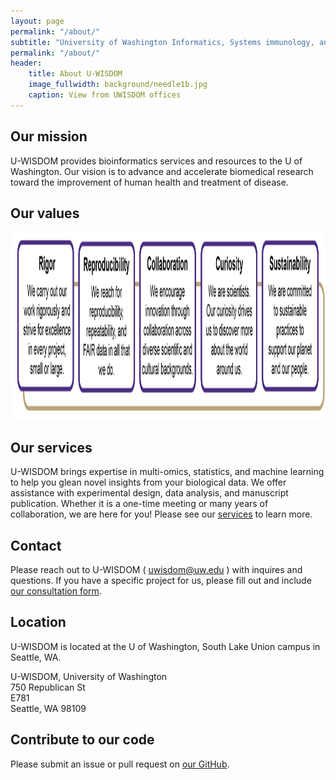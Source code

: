 ```yaml
---
layout: page
permalink: "/about/"
subtitle: "University of Washington Informatics, Systems immunology, and Data Omics in Medicine"
permalink: "/about/"
header:
    title: About U-WISDOM
    image_fullwidth: background/needle1b.jpg
    caption: View from UWISDOM offices
---
```


## Our mission

U-WISDOM provides bioinformatics services and resources to the U of Washington. Our vision is to advance and accelerate biomedical research toward the improvement of human health and treatment of disease.

## Our values

<img height="300px" class="center-block" src="https://github.com/U-WISDOM/u-wisdom.github.io/blob/gh-pages/images/values.png?raw=true">

## Our services

U-WISDOM brings expertise in multi-omics, statistics, and machine learning to help you glean novel insights from your biological data. We offer assistance with experimental design, data analysis, and manuscript publication. Whether it is a one-time meeting or many years of collaboration, we are here for you! Please see our <a href="/services">services</a> to learn more.

## Contact

Please reach out to U-WISDOM ( uwisdom@uw.edu ) with inquires and questions. If you have a specific project for us, please fill out and include <a href="/forms/UWISDOM_consult_form.pdf" download>our consultation form</a>.

## Location

U-WISDOM is located at the U of Washington, South Lake Union campus in Seattle, WA.

U-WISDOM, University of Washington  
750 Republican St  
E781  
Seattle, WA 98109 

## Contribute to our code

Please submit an issue or pull request on <a href="https://github.com/U-WISDOM">our GitHub</a>.
